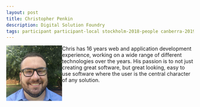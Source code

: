 ```yaml
---
layout: post
title: Christopher Penkin
description: Digital Solution Foundry
tags: participant participant-local stockholm-2018-people canberra-2019-people stockholm-2018-participant canberra-2019-participant
---
```

<img align="left" width="150" height="150" src="/assets/people/penkin_christopher.jpg" alt="Christopher Penkin"/>Chris has 16 years web and application development experience, working on a wide range of different technologies over the years. His passion is to not just creating great software, but great looking, easy to use software where the user is the central character of any solution.  

<a href="https://twitter.com/penkin" title="Twitter" target="_blank"
rel="noopener">
  <i class="fa fa-twitter fa-2x" style="color:#4FB3A9"></i>
</a>&nbsp;
<a href="https://github.com/penkin" title="GitHub" target="_blank" rel="noopener">
  <i class="fa fa-github fa-2x" style="color:#4FB3A9"></i>
</a>
